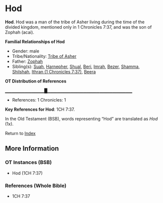 # Hod
**Hod**. 
Hod was a man of the tribe of Asher living during the time of the divided kingdom, mentioned only in 1 Chronicles 7:37, and was the son of Zophah (acai). 




**Familial Relationships of Hod**


* Gender: male
* Tribe/Nationality: [Tribe of Asher](../../../groups/md/acai/Asher.md)
* Father: [Zophah](Zophah.md)
* Sibling(s): [Suah](Suah.md), [Harnepher](Harnepher.md), [Shual](Shual.md), [Beri](Beri.md), [Imrah](Imrah.md), [Bezer](Bezer.md), [Shamma](Shamma.md), [Shilshah](Shilshah.md), [Ithran (1 Chronicles 7:37)](Ithran.2.md), [Beera](Beera.md)


**OT Distribution of References**

▁▁▁▁▁▁▁▁▁▁▁▁█▁▁▁▁▁▁▁▁▁▁▁▁▁▁▁▁▁▁▁▁▁▁▁▁▁▁
* References: 1 Chronicles: 1



**Key References for Hod**: 
1CH 7:37. 


In the Old Testament (BSB), words representing “Hod” are translated as 
*Hod* (1x). 




Return to [Index](00-Index.md)

## More Information

### OT Instances (BSB)

* Hod (1CH 7:37)



### References (Whole Bible)

* 1CH 7:37



